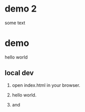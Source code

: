 # demo 2

some text

# demo 

hello world


## local dev

1. open index.html in your browser.

2. hello world.
3. and
